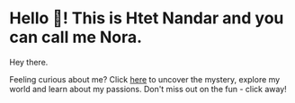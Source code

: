 # Hello 👋! This is Htet Nandar and you can call me Nora.

Hey there. 

Feeling curious about me? Click [here](https://hndar.github.io/hndar/) to uncover the mystery, explore my world and learn about my passions. Don't miss out on the fun - click away!
